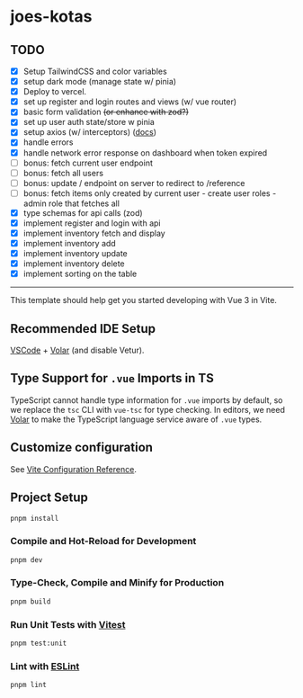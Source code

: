 # joes-kotas

## TODO

- [x] Setup TailwindCSS and color variables
- [x] setup dark mode (manage state w/ pinia)
- [x] Deploy to vercel.
- [x] set up register and login routes and views (w/ vue router)
- [x] basic form validation ~~(or enhance with zod?)~~
- [x] set up user auth state/store w pinia
- [x] setup axios (w/ interceptors) ([docs](https://axios-http.com/docs/interceptors))
- [x] handle errors
- [x] handle network error response on dashboard when token expired
- [ ] bonus: fetch current user endpoint
- [ ] bonus: fetch all users
- [ ] bonus: update / endpoint on server to redirect to /reference
- [ ] bonus: fetch items only created by current user - create user roles - admin role that fetches all
- [x] type schemas for api calls (zod)
- [x] implement register and login with api
- [x] implement inventory fetch and display
- [x] implement inventory add
- [x] implement inventory update
- [x] implement inventory delete
- [x] implement sorting on the table

---

This template should help get you started developing with Vue 3 in Vite.

## Recommended IDE Setup

[VSCode](https://code.visualstudio.com/) + [Volar](https://marketplace.visualstudio.com/items?itemName=Vue.volar) (and disable Vetur).

## Type Support for `.vue` Imports in TS

TypeScript cannot handle type information for `.vue` imports by default, so we replace the `tsc` CLI with `vue-tsc` for type checking. In editors, we need [Volar](https://marketplace.visualstudio.com/items?itemName=Vue.volar) to make the TypeScript language service aware of `.vue` types.

## Customize configuration

See [Vite Configuration Reference](https://vitejs.dev/config/).

## Project Setup

```sh
pnpm install
```

### Compile and Hot-Reload for Development

```sh
pnpm dev
```

### Type-Check, Compile and Minify for Production

```sh
pnpm build
```

### Run Unit Tests with [Vitest](https://vitest.dev/)

```sh
pnpm test:unit
```

### Lint with [ESLint](https://eslint.org/)

```sh
pnpm lint
```
